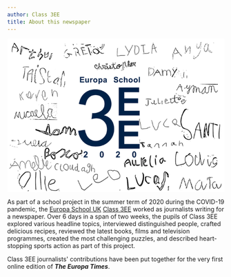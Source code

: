 ```yaml
---
author: Class 3EE
title: About this newspaper
---
```


<img src="figures/class3EE.png" align="center" />

As part of a school project in the summer term of 2020 during the COVID-19 pandemic, the [Europa School UK](https://europaschooluk.org) [Class 3EE](https://www.europa-ee.org.uk) worked as journalists writing for a newspaper. Over 6 days in a span of two weeks, the pupils of Class 3EE explored various headline topics, interviewed distinguished people, crafted delicious recipes, reviewed the latest books, films and television programmes, created the most challenging puzzles, and described heart-stopping sports action as part of this project.

Class 3EE journalists' contributions have been put together for the very first online edition of ***The Europa Times***.

